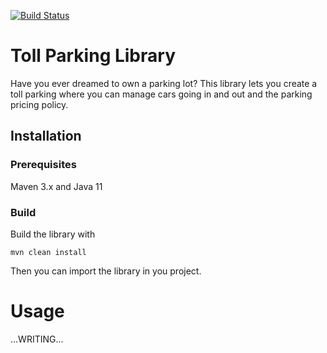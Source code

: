 [![Build Status](https://travis-ci.org/IamPitchou/parking-api.svg?branch=master)](https://travis-ci.org/IamPitchou/parking-api)

# Toll Parking Library
Have you ever dreamed to own a parking lot?
This library lets you create a toll parking where you can manage cars going in and out and the parking pricing policy.

## Installation
### Prerequisites
Maven 3.x and Java 11

### Build
Build the library with
```
mvn clean install
```

Then you can import the library in you project.

# Usage
...WRITING...

